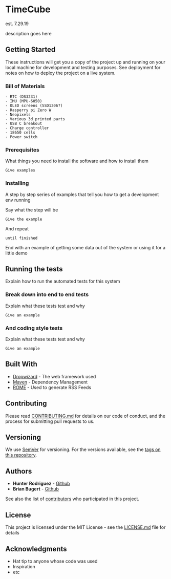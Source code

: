 # TimeCube

est. 7.29.19

description goes here

## Getting Started

These instructions will get you a copy of the project up and running on your local machine for development and testing purposes. See deployment for notes on how to deploy the project on a live system.

### Bill of Materials

```
- RTC (DS3231)
- IMU (MPU-6050)
- OLED screens (SSD1306?)
- Rasperry pi Zero W
- Neopixels
- Various 3d printed parts
- USB C breakout
- Charge controller
- 18650 cells
- Power switch
```

### Prerequisites

What things you need to install the software and how to install them

```
Give examples
```

### Installing

A step by step series of examples that tell you how to get a development env running

Say what the step will be

```
Give the example
```

And repeat

```
until finished
```

End with an example of getting some data out of the system or using it for a little demo

## Running the tests

Explain how to run the automated tests for this system

### Break down into end to end tests

Explain what these tests test and why

```
Give an example
```

### And coding style tests

Explain what these tests test and why

```
Give an example
```

## Built With

* [Dropwizard](http://www.dropwizard.io/1.0.2/docs/) - The web framework used
* [Maven](https://maven.apache.org/) - Dependency Management
* [ROME](https://rometools.github.io/rome/) - Used to generate RSS Feeds

## Contributing

Please read [CONTRIBUTING.md](https://gist.github.com/PurpleBooth/b24679402957c63ec426) for details on our code of conduct, and the process for submitting pull requests to us.

## Versioning

We use [SemVer](http://semver.org/) for versioning. For the versions available, see the [tags on this repository](https://github.com/your/project/tags). 

## Authors

* **Hunter Rodriguez** - [Github](https://github.com/wmhunter96)
* **Brian Bugert** - [Github](https://github.com/coolbots7)

See also the list of [contributors](https://github.com/your/project/contributors) who participated in this project.

## License

This project is licensed under the MIT License - see the [LICENSE.md](LICENSE.md) file for details

## Acknowledgments

* Hat tip to anyone whose code was used
* Inspiration
* etc
